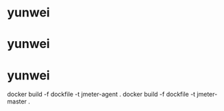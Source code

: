 # yunwei
# yunwei
# yunwei
docker build -f dockfile -t jmeter-agent .
docker build -f dockfile -t jmeter-master .
